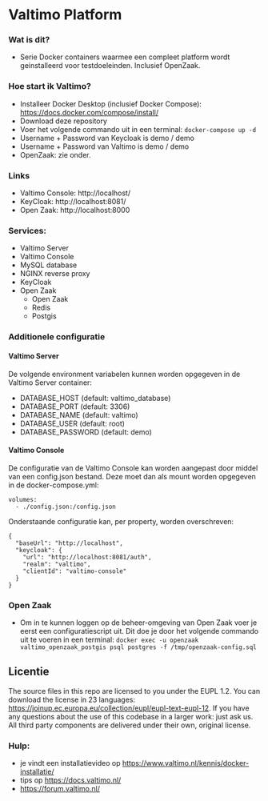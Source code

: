 # Valtimo Platform

### Wat is dit? 
- Serie Docker containers waarmee een compleet platform wordt geinstalleerd voor testdoeleinden. Inclusief OpenZaak.

### Hoe start ik Valtimo?
- Installeer Docker Desktop (inclusief Docker Compose): https://docs.docker.com/compose/install/
- Download deze repository
- Voer het volgende commando uit in een terminal:
```docker-compose up -d```
- Username + Password van Keycloak is demo / demo
- Username + Password van Valtimo is demo / demo
- OpenZaak: zie onder. 

### Links
- Valtimo Console: http://localhost/
- KeyCloak: http://localhost:8081/
- Open Zaak: http://localhost:8000

### Services:
- Valtimo Server
- Valtimo Console
- MySQL database
- NGINX reverse proxy
- KeyCloak
- Open Zaak
  - Open Zaak
  - Redis 
  - Postgis
  
### Additionele configuratie
#### Valtimo Server
De volgende environment variabelen kunnen worden opgegeven in de Valtimo Server container:
  - DATABASE_HOST (default: valtimo_database)
  - DATABASE_PORT (default: 3306)
  - DATABASE_NAME (default: valtimo)
  - DATABASE_USER (default: root)
  - DATABASE_PASSWORD (default: demo)

#### Valtimo Console
De configuratie van de Valtimo Console kan worden aangepast door middel van een config.json bestand. Deze moet dan als mount worden opgegeven in de docker-compose.yml:
```
volumes:
  - ./config.json:/config.json  
```

Onderstaande configuratie kan, per property, worden overschreven:
```
{
  "baseUrl": "http://localhost",
  "keycloak": {
    "url": "http://localhost:8081/auth",
    "realm": "valtimo",
    "clientId": "valtimo-console"
  }
}
```

### Open Zaak
- Om in te kunnen loggen op de beheer-omgeving van Open Zaak voer je eerst een configuratiescript uit. Dit doe je door het volgende commando uit te voeren in een terminal:
```docker exec -u openzaak valtimo_openzaak_postgis psql postgres -f /tmp/openzaak-config.sql```

## Licentie
The source files in this repo are licensed to you under the EUPL 1.2. You can download the license in 23 languages: https://joinup.ec.europa.eu/collection/eupl/eupl-text-eupl-12. If you have any questions about the use of this codebase in a larger work: just ask us. 
All third party components are delivered under their own, original license.

### Hulp:
- je vindt een installatievideo op https://www.valtimo.nl/kennis/docker-installatie/
- tips op https://docs.valtimo.nl/
- https://forum.valtimo.nl/
